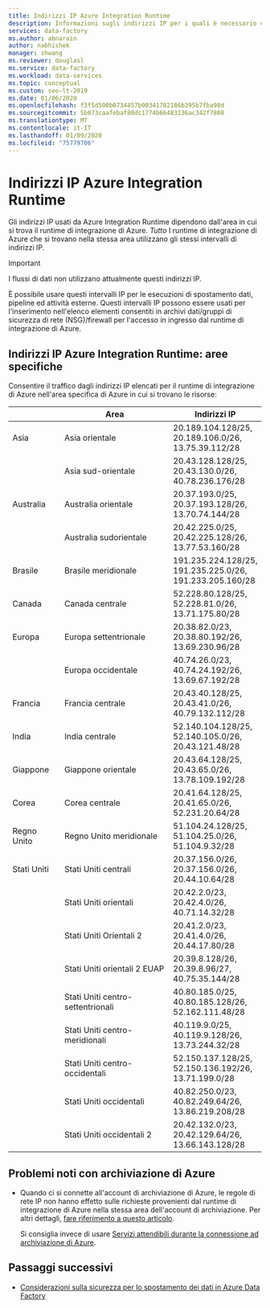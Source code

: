 ```yaml
---
title: Indirizzi IP Azure Integration Runtime
description: Informazioni sugli indirizzi IP per i quali è necessario consentire il traffico in ingresso, in modo da configurare correttamente i firewall per la protezione dell'accesso alla rete agli archivi dati.
services: data-factory
ms.author: abnarain
author: nabhishek
manager: shwang
ms.reviewer: douglasl
ms.service: data-factory
ms.workload: data-services
ms.topic: conceptual
ms.custom: seo-lt-2019
ms.date: 01/06/2020
ms.openlocfilehash: f3f5d500b0734457b00341782186b395b7fba98d
ms.sourcegitcommit: 5b073caafebaf80dc1774b66483136ac342f7808
ms.translationtype: MT
ms.contentlocale: it-IT
ms.lasthandoff: 01/09/2020
ms.locfileid: "75779706"
---
```

# <a name="azure-integration-runtime-ip-addresses"></a>Indirizzi IP Azure Integration Runtime

Gli indirizzi IP usati da Azure Integration Runtime dipendono dall'area in cui si trova il runtime di integrazione di Azure. *Tutto* I runtime di integrazione di Azure che si trovano nella stessa area utilizzano gli stessi intervalli di indirizzi IP.

> [!IMPORTANT]  
> I flussi di dati non utilizzano attualmente questi indirizzi IP. 
>
> È possibile usare questi intervalli IP per le esecuzioni di spostamento dati, pipeline ed attività esterne. Questi intervalli IP possono essere usati per l'inserimento nell'elenco elementi consentiti in archivi dati/gruppi di sicurezza di rete (NSG)/firewall per l'accesso in ingresso dal runtime di integrazione di Azure. 

## <a name="azure-integration-runtime-ip-addresses-specific-regions"></a>Indirizzi IP Azure Integration Runtime: aree specifiche

Consentire il traffico dagli indirizzi IP elencati per il runtime di integrazione di Azure nell'area specifica di Azure in cui si trovano le risorse:

|                | Area              | Indirizzi IP                                                 |
| -------------- | ------------------- | ------------------------------------------------------------ |
| Asia           | Asia orientale           | 20.189.104.128/25, </br>20.189.106.0/26, </br>13.75.39.112/28 |
| &nbsp;         | Asia sud-orientale      | 20.43.128.128/25, </br>20.43.130.0/26, </br>40.78.236.176/28 |
| Australia      | Australia orientale      | 20.37.193.0/25,</br>20.37.193.128/26,</br>13.70.74.144/28    |
| &nbsp;         | Australia sudorientale | 20.42.225.0/25,</br>20.42.225.128/26,</br>13.77.53.160/28    |
| Brasile         | Brasile meridionale        | 191.235.224.128/25,</br>191.235.225.0/26,</br>191.233.205.160/28 |
| Canada         | Canada centrale      | 52.228.80.128/25,</br>52.228.81.0/26,</br>13.71.175.80/28    |
| Europa         | Europa settentrionale        | 20.38.82.0/23,</br>20.38.80.192/26,</br>13.69.230.96/28      |
| &nbsp;         | Europa occidentale         | 40.74.26.0/23,</br>40.74.24.192/26,</br>13.69.67.192/28      |
| Francia         | Francia centrale      | 20.43.40.128/25,</br>20.43.41.0/26,</br>40.79.132.112/28     |
| India          | India centrale       | 52.140.104.128/25,</br>52.140.105.0/26,</br>20.43.121.48/28  |
| Giappone          | Giappone orientale          | 20.43.64.128/25,</br>20.43.65.0/26,</br>13.78.109.192/28     |
| Corea          | Corea centrale       | 20.41.64.128/25,</br>20.41.65.0/26,</br>52.231.20.64/28      |
| Regno Unito | Regno Unito meridionale            | 51.104.24.128/25,</br>51.104.25.0/26,</br>51.104.9.32/28     |
| Stati Uniti  | Stati Uniti centrali          | 20.37.156.0/26,</br>20.37.156.0/26,</br>20.44.10.64/28       |
|                | Stati Uniti orientali             | 20.42.2.0/23,</br>20.42.4.0/26,</br>40.71.14.32/28           |
|                | Stati Uniti Orientali 2            | 20.41.2.0/23,</br>20.41.4.0/26,</br>20.44.17.80/28           |
|                | Stati Uniti orientali 2 EUAP      | 20.39.8.128/26,</br>20.39.8.96/27,</br>40.75.35.144/28       |
|                | Stati Uniti centro-settentrionali    | 40.80.185.0/25,</br>40.80.185.128/26,</br>52.162.111.48/28   |
|                | Stati Uniti centro-meridionali    | 40.119.9.0/25,</br>40.119.9.128/26,</br>13.73.244.32/28      |
|                | Stati Uniti centro-occidentali     | 52.150.137.128/25,</br>52.150.136.192/26,</br>13.71.199.0/28 |
|                | Stati Uniti occidentali             | 40.82.250.0/23,</br>40.82.249.64/26,</br>13.86.219.208/28    |
|                | Stati Uniti occidentali 2            | 20.42.132.0/23,</br>20.42.129.64/26,</br>13.66.143.128/28    |

## <a name="known-issue-with-azure-storage"></a>Problemi noti con archiviazione di Azure

* Quando ci si connette all'account di archiviazione di Azure, le regole di rete IP non hanno effetto sulle richieste provenienti dal runtime di integrazione di Azure nella stessa area dell'account di archiviazione. Per altri dettagli, [fare riferimento a questo articolo](https://docs.microsoft.com/azure/storage/common/storage-network-security#grant-access-from-an-internet-ip-range). 

  Si consiglia invece di usare [Servizi attendibili durante la connessione ad archiviazione di Azure](https://techcommunity.microsoft.com/t5/azure-data-factory/data-factory-is-now-a-trusted-service-in-azure-storage-and-azure/ba-p/964993). 

## <a name="next-steps"></a>Passaggi successivi

* [Considerazioni sulla sicurezza per lo spostamento dei dati in Azure Data Factory](data-movement-security-considerations.md)
